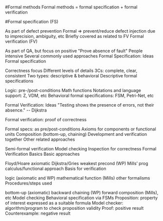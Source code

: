 #Formal methods
Formal methods = formal specification + formal verification

#Formal specification (FS)

As part of defect prevention
Formal => prevent/reduce defect injection due to imprecision, ambiguity, etc
Briefly covered as related to FV
Formal verification (FV)

As part of QA, but focus on positive "Prove absence of fault"
People intensive
Several commonly used approaches
Formal Specification: Ideas
Formal specification

Correctness focus
Different levels of details
3Cs: complete, clear, consistent
Two types: descriptive & behavioral
Descriptive formal specifications

Logic: pre-/post-conditions
Math functions
Notations and language support: Z, VDM, etc
Behavioral formal specifications: FSM, Petri-Net, etc

Formal Verification: Ideas
"Testing shows the presence of errors, not their absence." -- Dijkstra

Formal verification: proof of correctness

Formal specs: as pre/post-conditions
Axioms for components or functional units
Composition (bottom-up, chaining)
Development and verification together
Other related approaches

Semi-formal verification
Model checking
Inspection for correctness
Formal Verification Basics
Basic approaches

Floyd/Hoare axiomatic
Dijkstra/Gries weakest precond (WP)
Mills’ prog calculus/functional approach
Basis for verification

logic (axiomatic and WP)
mathematical function (Mills)
other formalisms
Procedures/steps used

bottom-up (axiomatic)
backward chaining (WP)
forward composition (Mills), etc
Model checking
Behavioral specification via FSMs
Proposition: property of interest expressed as a suitable formula
Model checker: algorithm/program to check proposition validity
Proof: positive result
Counterexample: negative result
